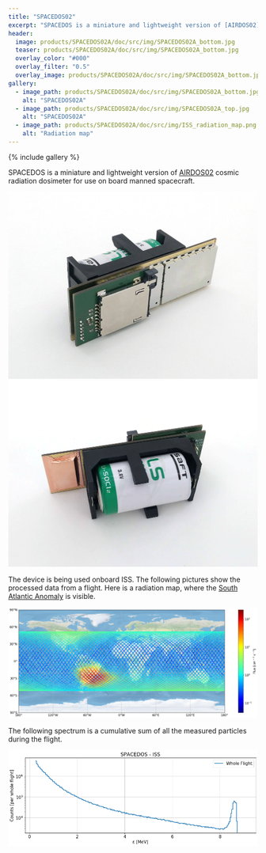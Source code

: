 ```yaml
---
title: "SPACEDOS02"
excerpt: "SPACEDOS is a miniature and lightweight version of [AIRDOS02](https://github.com/UniversalScientificTechnologies/AIRDOS02) dosimeter for use on board of manned spacecraft."
header:
  image: products/SPACEDOS02A/doc/src/img/SPACEDOS02A_bottom.jpg
  teaser: products/SPACEDOS02A/doc/src/img/SPACEDOS02A_bottom.jpg
  overlay_color: "#000"
  overlay_filter: "0.5"
  overlay_image: products/SPACEDOS02A/doc/src/img/SPACEDOS02A_bottom.jpg
gallery:
  - image_path: products/SPACEDOS02A/doc/src/img/SPACEDOS02A_bottom.jpg
    alt: "SPACEDOS02A"
  - image_path: products/SPACEDOS02A/doc/src/img/SPACEDOS02A_top.jpg
    alt: "SPACEDOS02A"
  - image_path: products/SPACEDOS02A/doc/src/img/ISS_radiation_map.png
    alt: "Radiation map"
---
```


{% include gallery %}

SPACEDOS is a miniature and lightweight version of [AIRDOS02](https://github.com/UniversalScientificTechnologies/AIRDOS02) cosmic radiation dosimeter for use on board manned spacecraft.

![SPACEDOS02A device from bottom side](./doc/src/img/SPACEDOS02A_bottom.jpg "PCB")
![SPACEDOS02A device from top side](./doc/src/img/SPACEDOS02A_top.jpg "PCB")

The device is being used onboard ISS. The following pictures show the processed data from a flight. Here is a radiation map, where the [South Atlantic Anomaly](https://en.wikipedia.org/wiki/South_Atlantic_Anomaly) is visible.

![ISS radiation map](./doc/src/img/ISS_radiation_map.png)

The following spectrum is a cumulative sum of all the measured particles during the flight.

![ISS radiation spectra](./doc/src/img/iss_flight_spectra.png)
